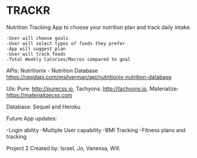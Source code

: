 # TRACKR
Nutrition Tracking
App to choose your nutrition plan and track daily intake.

    -User will choose goals
    -User will select types of foods they prefer
    -App will suggest plan
    -User will track foods
    -Total Weekly Calories/Macros compared to goal


APIs: Nutritionix - Nutrition Database https://rapidapi.com/msilverman/api/nutritionix-nutrition-database

UIs: Pure: http://purecss.io, Tachyons: http://tachyons.io, Materialize: https://materializecss.com

Database: Sequel and Heroku

Future App updates:

-Login ability
-Multiple User capability
-BMI Tracking
-Fitness plans and tracking

Project 2 Created by: Israel, Jo, Vanessa, Will.